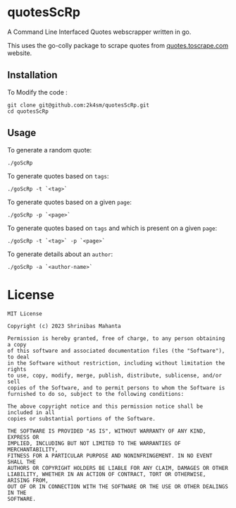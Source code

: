 # quotesScRp
A Command Line Interfaced Quotes webscrapper written in go.

This uses the go-colly package to scrape quotes from [quotes.toscrape.com](https://quotes.toscrape.com/) website.

## Installation

To Modify the code :
```
git clone git@github.com:2k4sm/quotesScRp.git
cd quotesScRp
```

## Usage

To generate a random quote:

```
./goScRp
```

To generate quotes based on `tags`:

```
./goScRp -t `<tag>`
```

To generate quotes based on a given `page`:

```
./goScRp -p `<page>`
```

To generate quotes based on `tags` and which is present on a given `page`:

```
./goScRp -t `<tag>` -p `<page>`
```

To generate details about an `author`:

```
./goScRp -a `<author-name>`
```



# License

    MIT License

    Copyright (c) 2023 Shrinibas Mahanta
    
    Permission is hereby granted, free of charge, to any person obtaining a copy
    of this software and associated documentation files (the "Software"), to deal
    in the Software without restriction, including without limitation the rights
    to use, copy, modify, merge, publish, distribute, sublicense, and/or sell
    copies of the Software, and to permit persons to whom the Software is
    furnished to do so, subject to the following conditions:
    
    The above copyright notice and this permission notice shall be included in all
    copies or substantial portions of the Software.
    
    THE SOFTWARE IS PROVIDED "AS IS", WITHOUT WARRANTY OF ANY KIND, EXPRESS OR
    IMPLIED, INCLUDING BUT NOT LIMITED TO THE WARRANTIES OF MERCHANTABILITY,
    FITNESS FOR A PARTICULAR PURPOSE AND NONINFRINGEMENT. IN NO EVENT SHALL THE
    AUTHORS OR COPYRIGHT HOLDERS BE LIABLE FOR ANY CLAIM, DAMAGES OR OTHER
    LIABILITY, WHETHER IN AN ACTION OF CONTRACT, TORT OR OTHERWISE, ARISING FROM,
    OUT OF OR IN CONNECTION WITH THE SOFTWARE OR THE USE OR OTHER DEALINGS IN THE
    SOFTWARE.
